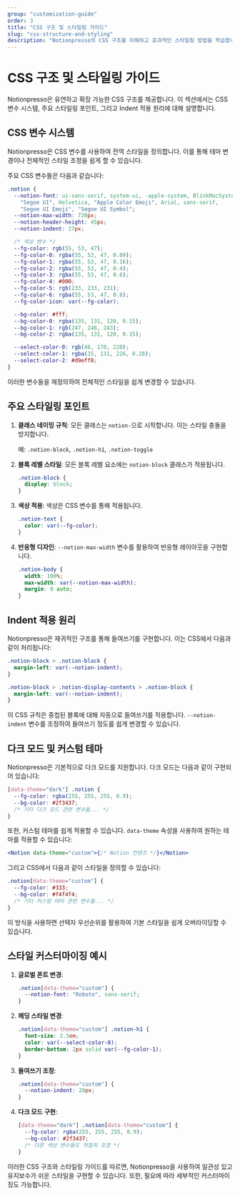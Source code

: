 ```yaml
---
group: "customization-guide"
order: 3
title: "CSS 구조 및 스타일링 가이드"
slug: "css-structure-and-styling"
description: "Notionpresso의 CSS 구조를 이해하고 효과적인 스타일링 방법을 학습합니다."
---
```


# CSS 구조 및 스타일링 가이드

Notionpresso은 유연하고 확장 가능한 CSS 구조를 제공합니다. 이 섹션에서는 CSS 변수 시스템, 주요 스타일링 포인트, 그리고 Indent 적용 원리에 대해 설명합니다.

## CSS 변수 시스템

Notionpresso은 CSS 변수를 사용하여 전역 스타일을 정의합니다. 이를 통해 테마 변경이나 전체적인 스타일 조정을 쉽게 할 수 있습니다.

주요 CSS 변수들은 다음과 같습니다:

```css
.notion {
  --notion-font: ui-sans-serif, system-ui, -apple-system, BlinkMacSystemFont,
    "Segoe UI", Helvetica, "Apple Color Emoji", Arial, sans-serif,
    "Segoe UI Emoji", "Segoe UI Symbol";
  --notion-max-width: 720px;
  --notion-header-height: 45px;
  --notion-indent: 27px;

  /* 색상 변수 */
  --fg-color: rgb(55, 53, 47);
  --fg-color-0: rgba(55, 53, 47, 0.09);
  --fg-color-1: rgba(55, 53, 47, 0.16);
  --fg-color-2: rgba(55, 53, 47, 0.4);
  --fg-color-3: rgba(55, 53, 47, 0.6);
  --fg-color-4: #000;
  --fg-color-5: rgb(233, 233, 231);
  --fg-color-6: rgba(55, 53, 47, 0.8);
  --fg-color-icon: var(--fg-color);

  --bg-color: #fff;
  --bg-color-0: rgba(135, 131, 120, 0.15);
  --bg-color-1: rgb(247, 246, 243);
  --bg-color-2: rgba(135, 131, 120, 0.15);

  --select-color-0: rgb(46, 170, 220);
  --select-color-1: rgba(35, 131, 226, 0.28);
  --select-color-2: #d9eff8;
}
```

이러한 변수들을 재정의하여 전체적인 스타일을 쉽게 변경할 수 있습니다.

## 주요 스타일링 포인트

1. **클래스 네이밍 규칙**: 모든 클래스는 `notion-`으로 시작합니다. 이는 스타일 충돌을 방지합니다.

   예: `.notion-block`, `.notion-h1`, `.notion-toggle`

2. **블록 레벨 스타일**: 모든 블록 레벨 요소에는 `notion-block` 클래스가 적용됩니다.

   ```css
   .notion-block {
     display: block;
   }
   ```

3. **색상 적용**: 색상은 CSS 변수를 통해 적용됩니다.

   ```css
   .notion-text {
     color: var(--fg-color);
   }
   ```

4. **반응형 디자인**: `--notion-max-width` 변수를 활용하여 반응형 레이아웃을 구현합니다.

   ```css
   .notion-body {
     width: 100%;
     max-width: var(--notion-max-width);
     margin: 0 auto;
   }
   ```

## Indent 적용 원리

Notionpresso은 재귀적인 구조를 통해 들여쓰기를 구현합니다. 이는 CSS에서 다음과 같이 처리됩니다:

```css
.notion-block > .notion-block {
  margin-left: var(--notion-indent);
}

.notion-block > .notion-display-contents > .notion-block {
  margin-left: var(--notion-indent);
}
```

이 CSS 규칙은 중첩된 블록에 대해 자동으로 들여쓰기를 적용합니다. `--notion-indent` 변수를 조정하여 들여쓰기 정도를 쉽게 변경할 수 있습니다.

## 다크 모드 및 커스텀 테마

Notionpresso은 기본적으로 다크 모드를 지원합니다. 다크 모드는 다음과 같이 구현되어 있습니다:

```css
[data-theme="dark"] .notion {
  --fg-color: rgba(255, 255, 255, 0.9);
  --bg-color: #2f3437;
  /* 기타 다크 모드 관련 변수들... */
}
```

또한, 커스텀 테마를 쉽게 적용할 수 있습니다. `data-theme` 속성을 사용하여 원하는 테마를 적용할 수 있습니다:

```jsx
<Notion data-theme="custom">{/* Notion 컨텐츠 */}</Notion>
```

그리고 CSS에서 다음과 같이 스타일을 정의할 수 있습니다:

```css
.notion[data-theme="custom"] {
  --fg-color: #333;
  --bg-color: #f4f4f4;
  /* 기타 커스텀 테마 관련 변수들... */
}
```

이 방식을 사용하면 선택자 우선순위를 활용하여 기본 스타일을 쉽게 오버라이딩할 수 있습니다.

## 스타일 커스터마이징 예시

1. **글로벌 폰트 변경**:

   ```css
   .notion[data-theme="custom"] {
     --notion-font: "Roboto", sans-serif;
   }
   ```

2. **헤딩 스타일 변경**:

   ```css
   .notion[data-theme="custom"] .notion-h1 {
     font-size: 2.5em;
     color: var(--select-color-0);
     border-bottom: 2px solid var(--fg-color-1);
   }
   ```

3. **들여쓰기 조정**:

   ```css
   .notion[data-theme="custom"] {
     --notion-indent: 20px;
   }
   ```

4. **다크 모드 구현**:

   ```css
   [data-theme="dark"] .notion[data-theme="custom"] {
     --fg-color: rgba(255, 255, 255, 0.9);
     --bg-color: #2f3437;
     /* 다른 색상 변수들도 적절히 조정 */
   }
   ```

이러한 CSS 구조와 스타일링 가이드를 따르면, Notionpresso을 사용하여 일관성 있고 유지보수가 쉬운 스타일을 구현할 수 있습니다. 또한, 필요에 따라 세부적인 커스터마이징도 가능합니다.
